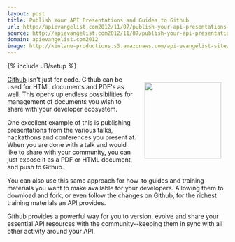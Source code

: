 ```yaml
---
layout: post
title: Publish Your API Presentations and Guides to Github
url: http://apievangelist.com2012/11/07/publish-your-api-presentations-and-guides-to-github/
source: http://apievangelist.com2012/11/07/publish-your-api-presentations-and-guides-to-github/
domain: apievangelist.com2012
image: http://kinlane-productions.s3.amazonaws.com/api-evangelist-site/blog/github-logo-basic.png
---
```

{% include JB/setup %}
<p><a title="Github" href="https://github.com/"><img style="padding: 15px;" src="https://s3.amazonaws.com/kinlane-productions/api-evangelist/github/github-logo.png" alt="" width="175" align="right" /></a></p>
<p><a href="https://github.com/">Github</a> isn't just for code.  Github can be used for HTML documents and PDF's as well.  This opens up endless possibilities for management of documents you wish to share with your developer ecosystem.</p>
<p>One excellent example of this is publishing presentations from the various talks, hackathons and conferences you present at.  When you are done with a talk and would like to share with your community, you can just expose it as a PDF or HTML document, and push to Github.</p>
<p>You can also use this same approach for how-to guides and training materials you want to make available for your developers.  Allowing them to download and fork, or even follow the changes on Github, for the richest training materials an API provides.</p>
<p>Github provides a powerful way for you to version, evolve and share your essential API resources with the community--keeping them in sync with all other activity around your API.</p>
